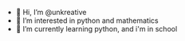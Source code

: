 - 👋 Hi, I’m @unkreative
- 👀 I’m interested in python and mathematics
- 🌱 I’m currently learning python, and i'm in school
